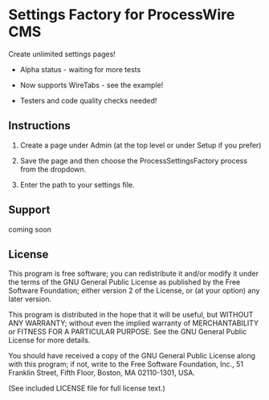 Settings Factory for ProcessWire CMS
=======================

Create unlimited settings pages!

- Alpha status - waiting for more tests

- Now supports WireTabs - see the example!

- Testers and code quality checks needed!


## Instructions

1. Create a page under Admin (at the top level or under Setup if you prefer)

2. Save the page and then choose the ProcessSettingsFactory process from the dropdown.

3. Enter the path to your settings file.

## Support
coming soon


## License

This program is free software; you can redistribute it and/or
modify it under the terms of the GNU General Public License
as published by the Free Software Foundation; either version 2
of the License, or (at your option) any later version.

This program is distributed in the hope that it will be useful,
but WITHOUT ANY WARRANTY; without even the implied warranty of
MERCHANTABILITY or FITNESS FOR A PARTICULAR PURPOSE.  See the
GNU General Public License for more details.

You should have received a copy of the GNU General Public License
along with this program; if not, write to the Free Software
Foundation, Inc., 51 Franklin Street, Fifth Floor, Boston, MA  02110-1301, USA.

(See included LICENSE file for full license text.)